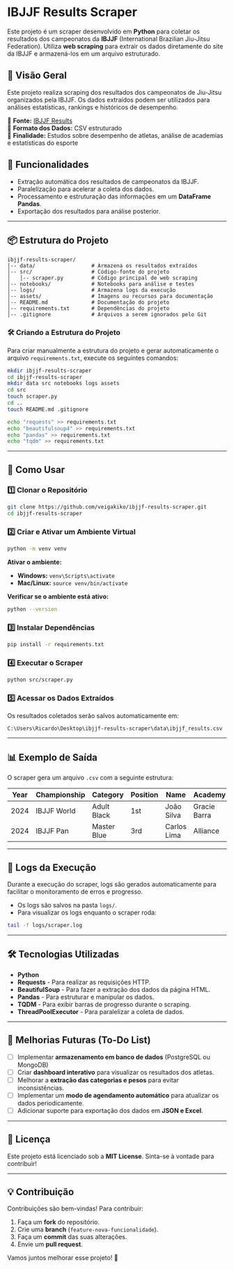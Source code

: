 # IBJJF Results Scraper

Este projeto é um scraper desenvolvido em **Python** para coletar os resultados dos campeonatos da **IBJJF** (International Brazilian Jiu-Jitsu Federation). Utiliza **web scraping** para extrair os dados diretamente do site da IBJJF e armazená-los em um arquivo estruturado.

## 📖 Visão Geral
Este projeto realiza scraping dos resultados dos campeonatos de Jiu-Jitsu organizados pela IBJJF. Os dados extraídos podem ser utilizados para análises estatísticas, rankings e históricos de desempenho.

🔹 **Fonte:** [IBJJF Results](https://ibjjf.com/events/results)  
🔹 **Formato dos Dados:** CSV estruturado  
🔹 **Finalidade:** Estudos sobre desempenho de atletas, análise de academias e estatísticas do esporte  

## 📌 Funcionalidades
- Extração automática dos resultados de campeonatos da IBJJF.
- Paralelização para acelerar a coleta dos dados.
- Processamento e estruturação das informações em um **DataFrame Pandas**.
- Exportação dos resultados para análise posterior.

---

## 📦 Estrutura do Projeto

```
ibjjf-results-scraper/
│-- data/                  # Armazena os resultados extraídos
│-- src/                   # Código-fonte do projeto
│   │-- scraper.py         # Código principal de web scraping
│-- notebooks/             # Notebooks para análise e testes
│-- logs/                  # Armazena logs da execução
│-- assets/                # Imagens ou recursos para documentação
│-- README.md              # Documentação do projeto
│-- requirements.txt       # Dependências do projeto
│-- .gitignore             # Arquivos a serem ignorados pelo Git
```

### 🛠 Criando a Estrutura do Projeto
Para criar manualmente a estrutura do projeto e gerar automaticamente o arquivo `requirements.txt`, execute os seguintes comandos:

```bash
mkdir ibjjf-results-scraper
cd ibjjf-results-scraper
mkdir data src notebooks logs assets
cd src
touch scraper.py
cd ..
touch README.md .gitignore

echo "requests" >> requirements.txt
echo "beautifulsoup4" >> requirements.txt
echo "pandas" >> requirements.txt
echo "tqdm" >> requirements.txt
```

---

## 🚀 Como Usar

### 1️⃣ Clonar o Repositório
```bash
git clone https://github.com/veigakiko/ibjjf-results-scraper.git
cd ibjjf-results-scraper
```

### 2️⃣ Criar e Ativar um Ambiente Virtual
```bash
python -m venv venv
```
**Ativar o ambiente:**
- **Windows:** `venv\Scripts\activate`
- **Mac/Linux:** `source venv/bin/activate`

**Verificar se o ambiente está ativo:**
```bash
python --version
```

### 3️⃣ Instalar Dependências
```bash
pip install -r requirements.txt
```

### 4️⃣ Executar o Scraper
```bash
python src/scraper.py
```

### 5️⃣ Acessar os Dados Extraídos
Os resultados coletados serão salvos automaticamente em:

```plaintext
C:\Users\Ricardo\Desktop\ibjjf-results-scraper\data\ibjjf_results.csv
```

---

## 📊 Exemplo de Saída
O scraper gera um arquivo `.csv` com a seguinte estrutura:

| Year | Championship | Category | Position | Name | Academy |
|------|-------------|----------|----------|------|---------|
| 2024 | IBJJF World | Adult Black | 1st | João Silva | Gracie Barra |
| 2024 | IBJJF Pan | Master Blue | 3rd | Carlos Lima | Alliance |

---

## 📝 Logs da Execução
Durante a execução do scraper, logs são gerados automaticamente para facilitar o monitoramento de erros e progresso.

- Os logs são salvos na pasta `logs/`.
- Para visualizar os logs enquanto o scraper roda:
```bash
tail -f logs/scraper.log
```

---

## 🛠️ Tecnologias Utilizadas
- **Python**
- **Requests** - Para realizar as requisições HTTP.
- **BeautifulSoup** - Para fazer a extração dos dados da página HTML.
- **Pandas** - Para estruturar e manipular os dados.
- **TQDM** - Para exibir barras de progresso durante o scraping.
- **ThreadPoolExecutor** - Para paralelizar a coleta de dados.

---

## 📌 Melhorias Futuras (To-Do List)
- [ ] Implementar **armazenamento em banco de dados** (PostgreSQL ou MongoDB)
- [ ] Criar **dashboard interativo** para visualizar os resultados dos atletas.
- [ ] Melhorar a **extração das categorias e pesos** para evitar inconsistências.
- [ ] Implementar um **modo de agendamento automático** para atualizar os dados periodicamente.
- [ ] Adicionar suporte para exportação dos dados em **JSON e Excel**.

---

## 📜 Licença
Este projeto está licenciado sob a **MIT License**. Sinta-se à vontade para contribuir!

---

## 💡 Contribuição
Contribuições são bem-vindas! Para contribuir:
1. Faça um **fork** do repositório.
2. Crie uma **branch** (`feature-nova-funcionalidade`).
3. Faça um **commit** das suas alterações.
4. Envie um **pull request**.

Vamos juntos melhorar esse projeto! 🚀

